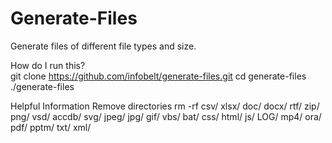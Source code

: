# Generate-Files

Generate files of different file types and size. 

How do I run this?  
git clone https://github.com/infobelt/generate-files.git
cd generate-files
./generate-files

Helpful Information
Remove directories
rm -rf csv/ xlsx/ doc/ docx/ rtf/ zip/ png/ vsd/ accdb/ svg/ jpeg/ jpg/ gif/ vbs/ bat/ css/ html/ js/ LOG/ mp4/ ora/ pdf/ pptm/ txt/ xml/
